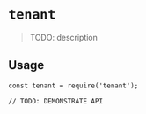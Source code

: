 # `tenant`

> TODO: description

## Usage

```
const tenant = require('tenant');

// TODO: DEMONSTRATE API
```
